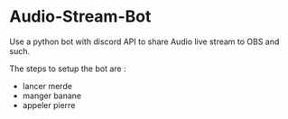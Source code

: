 # Audio-Stream-Bot

Use a python bot with discord API to share Audio live stream to OBS and such.

The steps to setup the bot are :
- lancer merde
- manger banane
- appeler pierre
